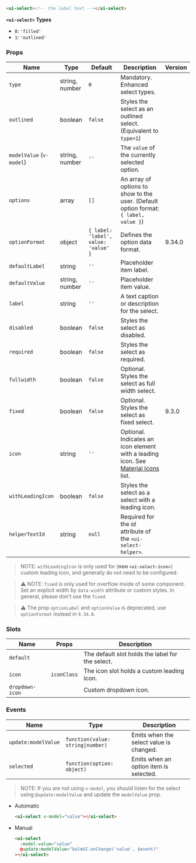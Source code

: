 ```html
<ui-select><!-- the label text --></ui-select>
```

**`<ui-select>` Types**

- `0`: `'filled'`
- `1`: `'outlined'`

### Props

| Name                     | Type           | Default                              | Description                                                                                   | Version |
| ------------------------ | -------------- | ------------------------------------ | --------------------------------------------------------------------------------------------- | ------- |
| `type`                   | string, number | `0`                                  | Mandatory. Enhanced select types.                                                             |         |
| `outlined`               | boolean        | `false`                              | Styles the select as an outlined select. (Equivalent to `type=1`)                             |         |
| `modelValue` (`v-model`) | string, number | `''`                                 | The `value` of the currently selected option.                                                 |         |
| `options`                | array          | `[]`                                 | An array of options to show to the user. (Default option format: `{ label, value }`)          |         |
| `optionFormat`           | object         | `{ label: 'label', value: 'value' }` | Defines the option data format.                                                               | 9.34.0  |
| `defaultLabel`           | string         | `''`                                 | Placeholder item label.                                                                       |         |
| `defaultValue`           | string, number | `''`                                 | Placeholder item value.                                                                       |         |
| `label`                  | string         | `''`                                 | A text caption or description for the select.                                                 |         |
| `disabled`               | boolean        | `false`                              | Styles the select as disabled.                                                                |         |
| `required`               | boolean        | `false`                              | Styles the select as required.                                                                |         |
| `fullwidth`              | boolean        | `false`                              | Optional. Styles the select as full width select.                                             |         |
| `fixed`                  | boolean        | `false`                              | Optional. Styles the select as fixed select.                                                  | 9.3.0   |
| `icon`                   | string         | `''`                                 | Optional. Indicates an icon element with a leading icon. See [Material Icons](/#/icons) list. |         |
| `withLeadingIcon`        | boolean        | `false`                              | Styles the select as a select with a leading icon.                                            |         |
| `helperTextId`           | string         | `null`                               | Required for the _id_ attribute of the `<ui-select-helper>`.                                  |         |

> NOTE: `withLeadingIcon` is only used for (**non `<ui-select-icon>`**) custom leading icon, and generally do not need to be configured.

> ⚠️ NOTE: `fixed` is only used for overflow inside of some component. Set an explicit width by `data-width` attribute or custom styles. In general, please don't use the `fixed`.

> ⚠️ The prop `optionLabel` and `optionValue` is deprecated, use `optionFormat` instead in `9.34.0`.

### Slots

| Name            | Props       | Description                                      |
| --------------- | ----------- | ------------------------------------------------ |
| `default`       |             | The default slot holds the label for the select. |
| `icon`          | `iconClass` | The icon slot holds a custom leading icon.       |
| `dropdown-icon` |             | Custom dropdown icon.                            |

### Events

| Name                | Type                              | Description                             |
| ------------------- | --------------------------------- | --------------------------------------- |
| `update:modelValue` | `function(value: string\|number)` | Emits when the select value is changed. |
| `selected`          | `function(option: object)`        | Emits when an option item is selected.  |

> NOTE: If you are not using `v-model`, you should listen for the select using `@update:modelValue` and update the `modelValue` prop.

- Automatic

  ```html
  <ui-select v-model="value"></ui-select>
  ```

- Manual

  ```html
  <ui-select
    :model-value="value"
    @update:modelValue="balmUI.onChange('value', $event)"
  ></ui-select>
  ```
